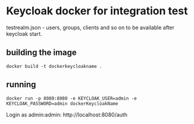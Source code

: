 # Keycloak docker for integration test

testrealm.json - users, groups, clients and so on to be available after keycloak start.

## building the image
```
docker build -t dockerkeycloakname .
```
## running
```
docker run -p 8080:8080 -e KEYCLOAK_USER=admin -e KEYCLOAK_PASSWORD=admin dockerKeycloakName
```
Login as admin:admin: http://localhost:8080/auth 
## 
